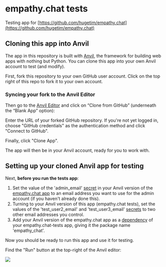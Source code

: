 # empathy.chat tests

Testing app for [https://github.com/hugetim/empathy.chat](https://github.com/hugetim/empathy.chat)

## Cloning this app into Anvil

The app in this repository is built with [Anvil](https://anvil.works?utm_source=github:app_README), the framework for building web apps with nothing but Python. You can clone this app into your own Anvil account to test (and modify).

First, fork this repository to your own GitHub user account. Click on the top right of this repo to fork it to your own account.

### Syncing your fork to the Anvil Editor

Then go to the [Anvil Editor](https://anvil.works/build?utm_source=github:app_README) and click on “Clone from GitHub” (underneath the “Blank App” option):

Enter the URL of your forked GitHub repository. If you're not yet logged in, choose "GitHub credentials" as the authentication method and click "Connect to GitHub".

Finally, click "Clone App".

The app will then be in your Anvil account, ready for you to work with.

## Setting up your cloned Anvil app for testing

Next, **before you run the tests app**:
1. Set the value of the 'admin_email' [secret](https://anvil.works/docs/security/encrypting-secret-data#configuration) in your Anvil version of the [empathy.chat app](https://github.com/hugetim/empathy.chat) to an email address you want to use for the admin account (if you haven't already done this).
2. Turning to your Anvil version of this app (empathy.chat tests), set the values of the 'test_user2_email' and 'test_user3_email' [secrets](https://anvil.works/docs/security/encrypting-secret-data#configuration) to two other email addresses you control.
3. Add your Anvil version of the empathy.chat app as a [dependency](https://anvil.works/docs/deployment-new-ide/dependencies) of your empathy.chat-tests app, giving it the package name 'empathy_chat'.

Now you should be ready to run this app and use it for testing.

Find the "Run" button at the top-right of the Anvil editor:

<img src="https://anvil.works/docs/img/run-button-new-ide.png"/>
